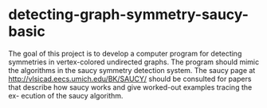 # detecting-graph-symmetry-saucy-basic
The goal of this project is to develop a computer program for detecting
symmetries in vertex-colored undirected graphs. The program should mimic
the algorithms in the saucy symmetry detection system. The saucy page at
http://vlsicad.eecs.umich.edu/BK/SAUCY/ should be consulted for papers
that describe how saucy works and give worked-out examples tracing the ex-
ecution of the saucy algorithm. 